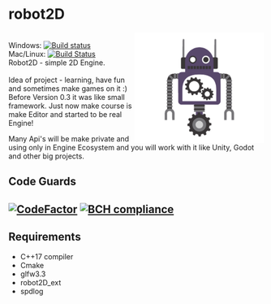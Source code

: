 # robot2D

<img align="right" src="https://github.com/Enziferum/robot2D/blob/master/logo/logo.png" alt="logo" width="256"/>

\
Windows: [![Build status](https://ci.appveyor.com/api/projects/status/ilga4qquggcsfy65?svg=true)](https://ci.appveyor.com/project/Enziferum/robot2d) \
Mac/Linux: [![Build Status](https://app.travis-ci.com/Enziferum/robot2D.svg?branch=master)](https://app.travis-ci.com/Enziferum/robot2D) 
\
Robot2D - simple 2D Engine.   
\
Idea of project - learning, have fun and sometimes make games on it :) 
\
Before Version 0.3 it was like small framework. 
Just now make course is make Editor and started to be real Engine!

Many Api's will be make private and using only in Engine Ecosystem and you will work with it like Unity, Godot and other big projects.

Code Guards
-------

[![CodeFactor](https://www.codefactor.io/repository/github/enziferum/robot2d/badge)](https://www.codefactor.io/repository/github/enziferum/robot2d)
[![BCH compliance](https://bettercodehub.com/edge/badge/Enziferum/robot2D?branch=master)](https://bettercodehub.com/)
-------

## Requirements
   * C++17 compiler
   * Cmake
   * glfw3.3
   * robot2D_ext
   * spdlog

